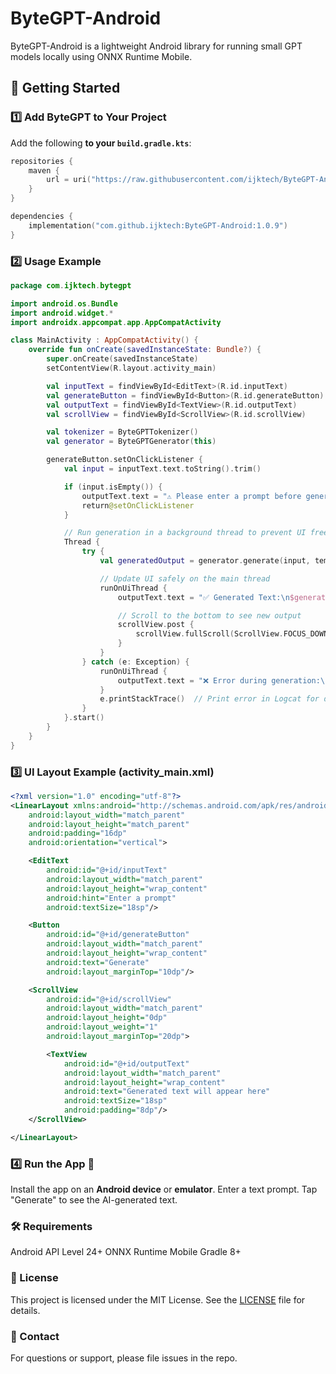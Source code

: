 # ByteGPT-Android

ByteGPT-Android is a lightweight Android library for running small GPT models locally using ONNX Runtime Mobile.

## 🚀 Getting Started

### 1️⃣ Add ByteGPT to Your Project

Add the following **to your `build.gradle.kts`**:

```kotlin
repositories {
    maven { 
        url = uri("https://raw.githubusercontent.com/ijktech/ByteGPT-Android/maven-repo") 
    }
}

dependencies {
    implementation("com.github.ijktech:ByteGPT-Android:1.0.9")
}
```


### 2️⃣ Usage Example

```kotlin
package com.ijktech.bytegpt

import android.os.Bundle
import android.widget.*
import androidx.appcompat.app.AppCompatActivity

class MainActivity : AppCompatActivity() {
    override fun onCreate(savedInstanceState: Bundle?) {
        super.onCreate(savedInstanceState)
        setContentView(R.layout.activity_main)

        val inputText = findViewById<EditText>(R.id.inputText)
        val generateButton = findViewById<Button>(R.id.generateButton)
        val outputText = findViewById<TextView>(R.id.outputText)
        val scrollView = findViewById<ScrollView>(R.id.scrollView)

        val tokenizer = ByteGPTTokenizer()
        val generator = ByteGPTGenerator(this)

        generateButton.setOnClickListener {
            val input = inputText.text.toString().trim()

            if (input.isEmpty()) {
                outputText.text = "⚠️ Please enter a prompt before generating."
                return@setOnClickListener
            }

            // Run generation in a background thread to prevent UI freezing
            Thread {
                try {
                    val generatedOutput = generator.generate(input, temperature = 0.3f)

                    // Update UI safely on the main thread
                    runOnUiThread {
                        outputText.text = "✅ Generated Text:\n$generatedOutput"

                        // Scroll to the bottom to see new output
                        scrollView.post {
                            scrollView.fullScroll(ScrollView.FOCUS_DOWN)
                        }
                    }
                } catch (e: Exception) {
                    runOnUiThread {
                        outputText.text = "❌ Error during generation:\n${e.message}"
                    }
                    e.printStackTrace()  // Print error in Logcat for debugging
                }
            }.start()
        }
    }
}
```

### 3️⃣ UI Layout Example (activity_main.xml)

```xml
<?xml version="1.0" encoding="utf-8"?>
<LinearLayout xmlns:android="http://schemas.android.com/apk/res/android"
    android:layout_width="match_parent"
    android:layout_height="match_parent"
    android:padding="16dp"
    android:orientation="vertical">

    <EditText
        android:id="@+id/inputText"
        android:layout_width="match_parent"
        android:layout_height="wrap_content"
        android:hint="Enter a prompt"
        android:textSize="18sp"/>

    <Button
        android:id="@+id/generateButton"
        android:layout_width="match_parent"
        android:layout_height="wrap_content"
        android:text="Generate"
        android:layout_marginTop="10dp"/>

    <ScrollView
        android:id="@+id/scrollView"
        android:layout_width="match_parent"
        android:layout_height="0dp"
        android:layout_weight="1"
        android:layout_marginTop="20dp">

        <TextView
            android:id="@+id/outputText"
            android:layout_width="match_parent"
            android:layout_height="wrap_content"
            android:text="Generated text will appear here"
            android:textSize="18sp"
            android:padding="8dp"/>
    </ScrollView>

</LinearLayout>
```

### 4️⃣ Run the App 🎉

Install the app on an **Android device** or **emulator**.
Enter a text prompt.
Tap "Generate" to see the AI-generated text.

### 🛠 Requirements

Android API Level 24+
ONNX Runtime Mobile
Gradle 8+

### 📄 License

This project is licensed under the MIT License. See the [LICENSE](LICENSE) file for details.

### 📧 Contact

For questions or support, please file issues in the repo.